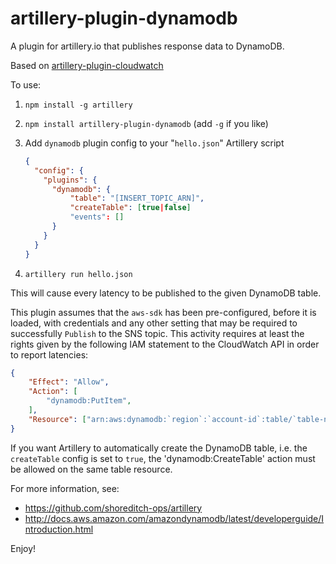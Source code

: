 # artillery-plugin-dynamodb
A plugin for artillery.io that publishes response data to DynamoDB.

Based on [artillery-plugin-cloudwatch](https://github.com/Nordstrom/artillery-plugin-cloudwatch)

To use:

1. `npm install -g artillery`
2. `npm install artillery-plugin-dynamodb` (add `-g` if you like)
3. Add `dynamodb` plugin config to your "`hello.json`" Artillery script

    ```json
    {
      "config": {
        "plugins": {
          "dynamodb": {
              "table": "[INSERT_TOPIC_ARN]",
              "createTable": [true|false]
              "events": []
          }
        }
      }
    }
    ```

4. `artillery run hello.json`

This will cause every latency to be published to the given DynamoDB table.

This plugin assumes that the `aws-sdk` has been pre-configured, before it is loaded, with credentials and any other
setting that may be required to successfully `Publish` to the SNS topic.  This activity
requires at least the rights given by the following IAM statement to the CloudWatch API in order to report latencies:

```json
{
    "Effect": "Allow",
    "Action": [
        "dynamodb:PutItem",
    ],
    "Resource": ["arn:aws:dynamodb:`region`:`account-id`:table/`table-name`"]
}
```

If you want Artillery to automatically create the DynamoDB table, i.e. the `createTable` config is set to `true`, the 'dynamodb:CreateTable' action must be allowed on the same table resource.

For more information, see:

* https://github.com/shoreditch-ops/artillery
* http://docs.aws.amazon.com/amazondynamodb/latest/developerguide/Introduction.html

Enjoy!

